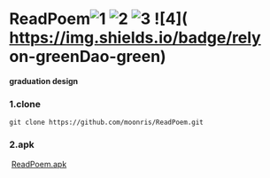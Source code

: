 # ReadPoem![1]( https://img.shields.io/badge/license-Apache2-blue ) ![2]( https://img.shields.io/badge/download-70M-orange ) ![3]( https://img.shields.io/badge/apk-8M-red ) ![4]( https://img.shields.io/badge/rely on-greenDao-green)
**graduation design** 

### 1.clone

```
git clone https://github.com/moonris/ReadPoem.git 
```

### 2.apk

​		[ReadPoem.apk]( https://github.com/moonris/ReadPoem/blob/master/ReadPoem.apk)

